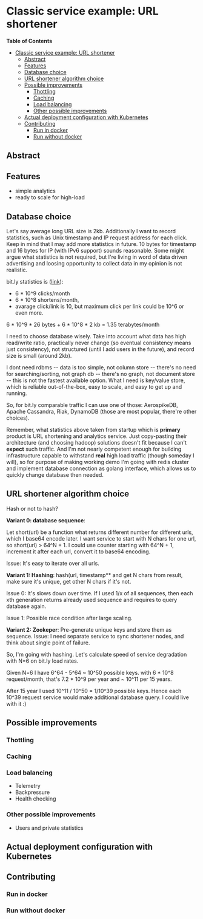 Classic service example: URL shortener
===

<!-- markdown-toc start - Don't edit this section. Run M-x markdown-toc-refresh-toc -->
**Table of Contents**

- [Classic service example: URL shortener](#classic-service-example-url-shortener)
    - [Abstract](#abstract)
    - [Features](#features)
    - [Database choice](#database-choice)
    - [URL shortener algorithm choice](#url-shortener-algorithm-choice)
    - [Possible improvements](#possible-improvements)
        - [Thottling](#thottling)
        - [Caching](#caching)
        - [Load balancing](#load-balancing)
        - [Other possible improvements](#other-possible-improvements)
    - [Actual deployment configuration with Kubernetes](#actual-deployment-configuration-with-kubernetes)
    - [Contributing](#contributing)
        - [Run in docker](#run-in-docker)
        - [Run without docker](#run-without-docker)

<!-- markdown-toc end -->

## Abstract

## Features

- simple analytics
- ready to scale for high-load

## Database choice

  Let's say average long URL size is 2kb. Additionally I want to record
statistics, such as Unix timestamp and IP request address for each click. Keep
in mind that I may add more statistics in future. 10 bytes for timestamp and 16
bytes for IP (with IPv6 support) sounds reasonable. Some might argue what
statistics is not required, but I're living in word of data driven advertising
and loosing opportunity to collect data in my opinion is not realistic.

bit.ly statistics is ([link]( http://highscalability.com/blog/2014/7/14/bitly-lessons-learned-building-a-distributed-system-that-han.html )): 
  - 6 * 10^9 clicks/month
  - 6 * 10^8 shortens/month,
  - avarage click/link is 10, but maximum click per link could be 10^6 or even more.
 
 6 * 10^9 * 26 bytes + 6 * 10^8 * 2 kb = 1.35 terabytes/month
 
 I need to choose database wisely. Take into account what data has high
read/write ratio, practically never change (so eventual consistency means just
consistency), not structured (until I add users in the future), and record size
is small (around 2kb).
 
 I dont need rdbms -- data is too simple, not column store -- there's no need
for searching/sorting, not graph db -- there's no graph, not document store --
this is not the fastest available option. What I need is key/value store, which
is reliable out-of-the-box, easy to scale, and easy to get up and running.

 So, for bit.ly comparable traffic I can use one of those: AerospikeDB, Apache
Cassandra, Riak, DynamoDB (those are most popular, there're other choices). 

 Remember, what statistics above taken from startup which is **primary** product
is URL shortening and analytics service. Just copy-pasting their architecture
(and choosing hadoop) solutions doesn't fit because I can't **expect**
such traffic. And I'm not nearly competent enough for building infrastructure 
capable to withstand **real** high load traffic (though someday I will), so 
for purpose of making working demo I'm going with redis cluster and implement
database connection as golang interface, which allows us to quickly change
database then needed.

## URL shortener algorithm choice

Hash or not to hash?

**Variant 0: database sequence**:

Let short(url) be a function what returns different number for different urls,
which I base64 encode later. I want service to start with N chars for one
url, so short(url) > 64^N + 1. I could use counter starting with 64^N + 1,
increment it after each url, convert it to base64 encoding.

Issue: It's easy to iterate over all urls. 

**Variant 1: Hashing**: 
hash(url, timestamp** and get N chars from result, make sure it's unique, get
other N chars if it's not.

Issue 0: It's slows down over time. If I used 1/x of all sequences, then each xth 
generation returns already used sequence and requires to query database again.

Issue 1: Possible race condition after large scaling.

**Variant 2: Zookeper**:
Pre-generate unique keys and store them as sequence. 
Issue: I need separate service to sync shortener nodes, and think about single 
point of failure.

So, I'm going with hashing. Let's calculate speed of service degradation with
N=6 on bit.ly load rates.

Given N=6 I have 6^64 - 5^64 ~ 10^50 possible keys. with 6 * 10^8
request/month, that's 7.2 * 10^9 per year and ~ 10^11 per 15 years.

After 15 year I used 10^11 / 10^50 = 1/10^39 possible keys. Hence each 
10^39 request service would make additional database query. I could live with it :) 

## Possible improvements

### Thottling

### Caching

### Load balancing

- Telemetry
- Backpressure
- Health checking

### Other possible improvements

- Users and private statistics

## Actual deployment configuration with Kubernetes

## Contributing

### Run in docker

### Run without docker

